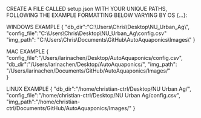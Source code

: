 CREATE A FILE CALLED setup.json WITH YOUR UNIQUE PATHS, FOLLOWING THE EXAMPLE FORMATTING BELOW VARYING BY OS {...}:

WINDOWS EXAMPLE
{
    "db_dir":"C:\\Users\\Chris\\Desktop\\NU_Urban_Ag\\",
    "config_file":"C:\\Users\\Chris\\Desktop\\NU_Urban_Ag\\config.csv"
    "img_path": "C:\\Users\\Chris\\Documents\\GitHub\\AutoAquaponics\\Images\\"
}

MAC EXAMPLE
{
    "config_file":"/Users/larinachen/Desktop/AutoAquaponics/config.csv",
    "db_dir":"/Users/larinachen/Desktop/AutoAquaponics/",
    "img_path": "/Users/larinachen/Documents/GitHub/AutoAquaponics/Images/"  
}

LINUX EXAMPLE
{ 
    "db_dir":"/home/christian-ctrl/Desktop/NU Urban Ag/",
    "config_file":"/home/christian-ctrl/Desktop/NU Urban Ag/config.csv",
    "img_path":"/home/christian-ctrl/Documents/GitHub/AutoAquaponics/Images/"
}
